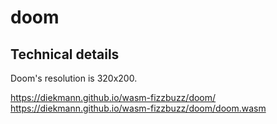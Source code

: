 # doom

## Technical details

Doom's resolution is 320x200.


https://diekmann.github.io/wasm-fizzbuzz/doom/
https://diekmann.github.io/wasm-fizzbuzz/doom/doom.wasm